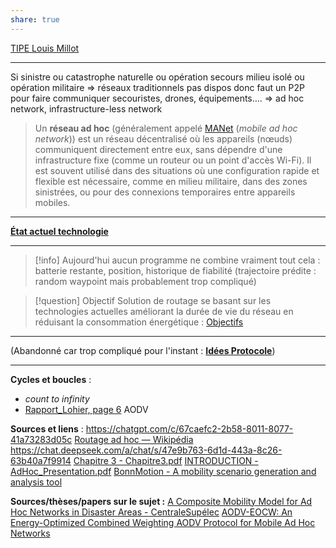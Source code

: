 ```yaml
---
share: true
---
```

[TIPE Louis Millot](https://millotlouis.github.io/TIPE/)
___
Si sinistre ou catastrophe naturelle ou opération secours milieu isolé ou opération militaire $\Rightarrow$ réseaux traditionnels pas dispos donc faut un P2P pour faire communiquer secouristes, drones, équipements….
$\Rightarrow$ ad hoc network, infrastructure-less network

> Un **réseau ad hoc** (généralement appelé [MANet](https://geekflare.com/fr/mobile-ad-hoc-network/) (*mobile ad hoc network*)) est un réseau décentralisé où les appareils (nœuds) communiquent directement entre eux, sans dépendre d'une infrastructure fixe (comme un routeur ou un point d'accès Wi-Fi). Il est souvent utilisé dans des situations où une configuration rapide et flexible est nécessaire, comme en milieu militaire, dans des zones sinistrées, ou pour des connexions temporaires entre appareils mobiles.

___
**[État actuel technologie](./Technos%20acutelles/%C3%89tat%20actuel%20technologie.md)**
___
> [!info]
> Aujourd'hui aucun programme ne combine vraiment tout cela : batterie restante, position, historique de fiabilité (trajectoire prédite : random waypoint mais probablement trop compliqué)

>[!question] Objectif
>Solution de routage se basant sur les technologies actuelles améliorant la durée de vie du réseau en réduisant la consommation énergétique : [Objectifs](./Objectifs.md)

___
(Abandonné car trop compliqué pour l'instant : **[Idées Protocole](./Abandonn%C3%A9/Id%C3%A9es%20Protocole.md)**) 
___

**Cycles et boucles** :
- *count to infinity*
- [Rapport_Lohier, page 6](./Technos%20acutelles/Rapport_Lohier.pdf.md#page=6&selection=1,0,5,7) AODV

**Sources et liens** : 
https://chatgpt.com/c/67caefc2-2b58-8011-8077-41a73283d05c
[Routage ad hoc — Wikipédia](https://fr.wikipedia.org/wiki/Routage_ad_hoc)
https://chat.deepseek.com/a/chat/s/47e9b763-6d1d-443a-8c26-63b40a7f9914
[Chapitre 3 - Chapitre3.pdf](http://opera.inrialpes.fr/people/Tayeb.Lemlouma/Papers/MasterThesis/Chapitre3.pdf)
[INTRODUCTION - AdHoc_Presentation.pdf](http://opera.inrialpes.fr/people/Tayeb.Lemlouma/Papers/AdHoc_Presentation.pdf)
[BonnMotion - A mobility scenario generation and analysis tool](https://sys.cs.uos.de/bonnmotion/)

**Sources/thèses/papers sur le sujet :**
[A Composite Mobility Model for Ad Hoc Networks in Disaster Areas - CentraleSupélec](https://centralesupelec.hal.science/hal-00589846v1)
[AODV-EOCW: An Energy-Optimized Combined Weighting AODV Protocol for Mobile Ad Hoc Networks](https://www.mdpi.com/1424-8220/23/15/6759)
